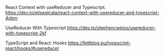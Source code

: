 React Context with useReducer and Typescript.
https://dev.to/elisealcala/react-context-with-usereducer-and-typescript-4obm


UseReducer With Typescript
https://dev.to/stephencweiss/usereducer-with-typescript-2kf

TypeScript and React: Hooks
https://fettblog.eu/typescript-react/hooks/#usereducer